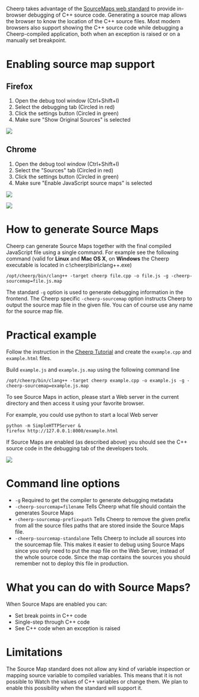 Cheerp takes advantage of the [SourceMaps web standard](http://www.html5rocks.com/en/tutorials/developertools/sourcemaps/) to provide in-browser debugging of C++ source code. Generating a source map allows the browser to know the location of the C++ source files. Most modern browsers also support showing the C++ source code while debugging a Cheerp-compiled application, both when an exception is raised or on a manually set breakpoint.

# Enabling source map support

## Firefox

1. Open the debug tool window (Ctrl+Shift+I)
2. Select the debugging tab (Circled in red)
3. Click the settings button (Circled in green)
4. Make sure "Show Original Sources" is selected

![](https://raw.githubusercontent.com/wiki/leaningtech/cheerp-wiki/debug1.png)

## Chrome

1. Open the debug tool window (Ctrl+Shift+I)
2. Select the "Sources" tab (Circled in red)
3. Click the settings button (Circled in green)
4. Make sure "Enable JavaScript source maps" is selected

![](https://raw.githubusercontent.com/wiki/leaningtech/cheerp-wiki/debug3.png)

![](https://raw.githubusercontent.com/wiki/leaningtech/cheerp-wiki/debug2.png)

# How to generate Source Maps

Cheerp can generate Source Maps together with the final compiled JavaScript file using a single command.
For example see the following command (valid for **Linux** and **Mac OS X**, on **Windows** the Cheerp executable is located in c:\cheerp\bin\clang++.exe)

```
/opt/cheerp/bin/clang++ -target cheerp file.cpp -o file.js -g -cheerp-sourcemap=file.js.map
```

The standard ```-g``` option is used to generate debugging information in the frontend.
The Cheerp specific ```-cheerp-sourcemap``` option instructs Cheerp to output the source map file in the given file. You can of course use any name for the source map file.

# Practical example

Follow the instruction in the [Cheerp Tutorial](https://github.com/leaningtech/cheerp-wiki/wiki/Cheerp_Tutorial#example1) and create the ```example.cpp``` and ```example.html``` files.

Build ```example.js``` and ```example.js.map``` using the following command line

```
/opt/cheerp/bin/clang++ -target cheerp example.cpp -o example.js -g -cheerp-sourcemap=example.js.map
```

To see Source Maps in action, please start a Web server in the current directory and then access it using your favorite browser.

For example, you could use python to start a local Web server

```
python -m SimpleHTTPServer &
firefox http://127.0.0.1:8000/example.html
```

If Source Maps are enabled (as described above) you should see the C++ source code in the debugging tab of the developers tools.

![](https://raw.githubusercontent.com/wiki/leaningtech/cheerp-wiki/debug4.png)

# Command line options

* ```-g``` Required to get the compiler to generate debugging metadata
* ```-cheerp-sourcemap=filename``` Tells Cheerp what file should contain the generates Source Maps
* ```-cheerp-sourcemap-prefix=path``` Tells Cheerp to remove the given prefix from all the source files paths that are stored inside the Source Maps file.
* ```-cheerp-sourcemap-standalone``` Tells Cheerp to include all sources into the sourcemap file. This makes it easier to debug using Source Maps since you only need to put the map file on the Web Server, instead of the whole source code. Since the map contains the sources you should remember not to deploy this file in production.

# What you can do with Source Maps?

When Source Maps are enabled you can:

* Set break points in C++ code
* Single-step through C++ code
* See C++ code when an exception is raised

# Limitations

The Source Map standard does not allow any kind of variable inspection or mapping source variable to compiled variables.
This means that it is not possible to Watch the values of C++ variables or change them. We plan to enable this possibility when the standard will support it.
